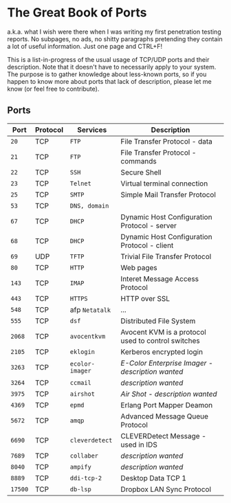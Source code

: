 # The Great Book of Ports

a.k.a. what I wish were there when I was writing my first penetration testing reports. No subpages, no ads, no shitty paragraphs pretending they contain a lot of useful information. Just one page and CTRL+F!

This is a list-in-progress of the usual usage of TCP/UDP ports and their description. Note that it doesn't have to necessarily apply to your system. The purpose is to gather knowledge about less-known ports, so if you happen to know more about ports that lack of description, please let me know (or feel free to contribute).


## Ports

Port 	| Protocol 	|Services 		| Description
-------	| ---------	| ------------	| -----------
`20`	| TCP 		| `FTP`			| File Transfer Protocol - data
`21`	| TCP 		| `FTP`			| File Transfer Protocol - commands
`22`	| TCP 		| `SSH`			| Secure Shell
`23`	| TCP 		| `Telnet`		| Virtual terminal connection
`25`	| TCP 		| `SMTP`		| Simple Mail Transfer Protocol
`53`	| TCP		| `DNS, domain`	|
`67`	| TCP 		| `DHCP`		| Dynamic Host Configuration Protocol - server
`68`	| TCP 		| `DHCP`		| Dynamic Host Configuration Protocol - client
`69`	| UDP 		| `TFTP`		| Trivial File Transfer Protocol
`80` 	| TCP 		| `HTTP`  		| Web pages
`143`	| TCP 		| `IMAP`		| Interet Message Access Protocol
`443`	| TCP 		| `HTTPS`		| HTTP over SSL
`548`	| TCP 		| afp `Netatalk` | ...
`555`	| TCP 		| `dsf`			| Distributed File System
`2068` 	| TCP		| `avocentkvm` 	| Avocent KVM is a protocol used to control switches
`2105`	| TCP 		| `eklogin`		| Kerberos encrypted login
`3263`	| TCP 		| `ecolor-imager` | *E-Color Enterprise Imager - description wanted* 
`3264` 	| TCP		| `ccmail`		| *description wanted*
`3975` 	| TCP 		| `airshot` 	| *Air Shot - description wanted*
`4369`	| TCP 		| `epmd`		| Erlang Port Mapper Deamon
`5672` 	| TCP		| `amqp`		| Advanced Message Queue Protocol
`6690` 	| TCP		| `cleverdetect` | CLEVERDetect Message - used in IDS
`7689` 	| TCP		| `collaber` 	| *description wanted*
`8040` 	| TCP		| `ampify`		| *description wanted*
`8889` 	| TCP		| `ddi-tcp-2` 	| Desktop Data TCP 1
`17500`	| TCP 		| `db-lsp`		| Dropbox LAN Sync Protocol
